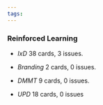 ```yaml
---
tags:
---
```


### Reinforced Learning 

* *IxD* 38 cards, 3 issues.

* *Branding* 2 cards, 0 issues.

* *DMMT* 9 cards, 0 issues.

* *UPD* 18 cards, 0 issues
